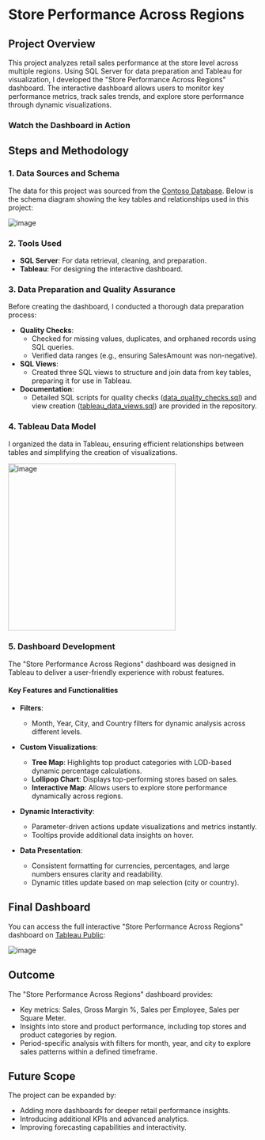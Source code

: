 # Store Performance Across Regions

## Project Overview
This project analyzes retail sales performance at the store level across multiple regions. Using SQL Server for data preparation and Tableau for visualization, I developed the "Store Performance Across Regions" dashboard. The interactive dashboard allows users to monitor key performance metrics, track sales trends, and explore store performance through dynamic visualizations.

### Watch the Dashboard in Action


## Steps and Methodology

### 1. Data Sources and Schema
The data for this project was sourced from the [Contoso Database](https://www.microsoft.com/en-us/download/details.aspx?id=18279). Below is the schema diagram showing the key tables and relationships used in this project:

![image](https://github.com/user-attachments/assets/a76a6898-ae13-4a8a-9e55-753da044b8b7)

### 2. Tools Used
- **SQL Server**: For data retrieval, cleaning, and preparation.
- **Tableau**: For designing the interactive dashboard.

### 3. Data Preparation and Quality Assurance
Before creating the dashboard, I conducted a thorough data preparation process:

- **Quality Checks**:
  - Checked for missing values, duplicates, and orphaned records using SQL queries.
  - Verified data ranges (e.g., ensuring SalesAmount was non-negative).
- **SQL Views**:
  - Created three SQL views to structure and join data from key tables, preparing it for use in Tableau.
- **Documentation**:
  - Detailed SQL scripts for quality checks ([data_quality_checks.sql](https://github.com/KMoscipan/Store-Performance/blob/main/data_quality_checks.sql)) and view creation ([tableau_data_views.sql](https://github.com/KMoscipan/Store-Performance/blob/main/tableau_data_views.sql)) are provided in the repository.

### 4. Tableau Data Model
I organized the data in Tableau, ensuring efficient relationships between tables and simplifying the creation of visualizations.

<img width="338" alt="image" src="https://github.com/user-attachments/assets/b52fe0db-eb3a-4eb6-bf64-e150edc88ac1" />

### 5. Dashboard Development
The "Store Performance Across Regions" dashboard was designed in Tableau to deliver a user-friendly experience with robust features.

#### Key Features and Functionalities

- **Filters**:  
  - Month, Year, City, and Country filters for dynamic analysis across different levels.

- **Custom Visualizations**:  
  - **Tree Map**: Highlights top product categories with LOD-based dynamic percentage calculations.  
  - **Lollipop Chart**: Displays top-performing stores based on sales.  
  - **Interactive Map**: Allows users to explore store performance dynamically across regions.

- **Dynamic Interactivity**:  
  - Parameter-driven actions update visualizations and metrics instantly.  
  - Tooltips provide additional data insights on hover.

- **Data Presentation**:  
  - Consistent formatting for currencies, percentages, and large numbers ensures clarity and readability.  
  - Dynamic titles update based on map selection (city or country).

## Final Dashboard
You can access the full interactive "Store Performance Across Regions" dashboard on [Tableau Public](https://public.tableau.com/app/profile/katarzyna.moscipan/viz/StorePerformanceAcrossRegions/Dashboard2_1):

![image](https://github.com/user-attachments/assets/387a4d2d-4c50-4858-8d5d-4ffa53f6db4c)

## Outcome
The "Store Performance Across Regions" dashboard provides:

- Key metrics: Sales, Gross Margin %, Sales per Employee, Sales per Square Meter.
- Insights into store and product performance, including top stores and product categories by region.
- Period-specific analysis with filters for month, year, and city to explore sales patterns within a defined timeframe.

## Future Scope
The project can be expanded by:
- Adding more dashboards for deeper retail performance insights.
- Introducing additional KPIs and advanced analytics.
- Improving forecasting capabilities and interactivity.
